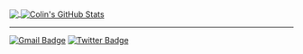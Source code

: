 <a href="https://github.com/lin-credible">
  <img align="center" src="https://github-readme-stats-sigma-five.vercel.app/api/top-langs/?username=lin-credible&hide=java,html,tex&title_color=f8f8f3&text_color=f8f8f3&icon_color=8be9fd&bg_color=383a59&langs_count=4" />
</a>

<a href="https://github.com/lin-credible">
  <img align="center" src="https://github-readme-stats-sigma-five.vercel.app/api?username=lin-credible&show_icons=true&line_height=33&count_private=true&title_color=f8f8f3&text_color=f8f8f3&icon_color=8be9fd&bg_color=383a59" alt="Colin's GitHub Stats" />
</a>

---

[![Gmail Badge](https://img.shields.io/badge/-Gmail-c14438?style=flat-square&logo=Gmail&logoColor=white&link=mailto:linuxtaolinran@gmail.com)](mailto:linuxtaolinran@gmail.com) [![Twitter Badge](https://img.shields.io/badge/-colin-1ca0f1?style=flat-square&labelColor=1ca0f1&logo=twitter&logoColor=white&link=https://twitter.com/colintao404)](https://twitter.com/colintao404)
